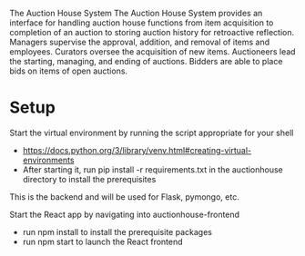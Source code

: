 The Auction House System
The Auction House System provides an interface for handling auction house functions from item acquisition to completion of an auction to storing auction history for retroactive reflection. Managers supervise the approval, addition, and removal of items and employees. Curators oversee the acquisition of new items. Auctioneers lead the starting, managing, and ending of auctions. Bidders are able to place bids on items of open auctions.


# Setup
Start the virtual environment by running the script appropriate for your shell
 * https://docs.python.org/3/library/venv.html#creating-virtual-environments
 * After starting it, run pip install -r requirements.txt in the auctionhouse directory to install the prerequisites

This is the backend and will be used for Flask, pymongo, etc.

Start the React app by navigating into auctionhouse-frontend
 * run npm install to install the prerequisite packages
 * run npm start to launch the React frontend
